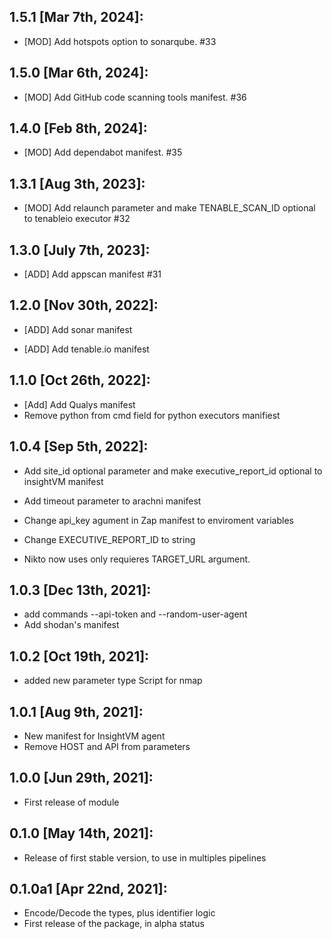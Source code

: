 1.5.1 [Mar 7th, 2024]:
---
 * [MOD] Add hotspots option to sonarqube. #33

1.5.0 [Mar 6th, 2024]:
---
 * [MOD] Add GitHub code scanning tools manifest. #36

1.4.0 [Feb 8th, 2024]:
---
 * [MOD] Add dependabot manifest. #35

1.3.1 [Aug 3th, 2023]:
---
 * [MOD] Add relaunch parameter and make TENABLE_SCAN_ID optional to tenableio executor #32

1.3.0 [July 7th, 2023]:
---
 * [ADD] Add appscan manifest #31

1.2.0 [Nov 30th, 2022]:
---
 * [ADD] Add sonar manifest


 * [ADD] Add tenable.io manifest

1.1.0 [Oct 26th, 2022]:
---
 * [Add] Add Qualys manifest
 * Remove python from cmd field for python executors manifiest

1.0.4 [Sep 5th, 2022]:
---
 * Add site_id optional parameter and make executive_report_id optional to insightVM manifest

 * Add timeout parameter to arachni manifest
 * Change api_key agument in Zap manifest to enviroment variables

 * Change EXECUTIVE_REPORT_ID to string
 * Nikto now uses only requieres TARGET_URL argument.

1.0.3 [Dec 13th, 2021]:
---
 * add commands --api-token and --random-user-agent
 * Add shodan's manifest

1.0.2 [Oct 19th, 2021]:
---
 * added new parameter type Script for nmap

1.0.1 [Aug 9th, 2021]:
---
 * New manifest for InsightVM agent
 * Remove HOST and API from parameters

1.0.0 [Jun 29th, 2021]:
---
 * First release of module

0.1.0 [May 14th, 2021]:
---
 * Release of first stable version, to use in multiples pipelines

0.1.0a1 [Apr 22nd, 2021]:
---
 * Encode/Decode the types, plus identifier logic
 * First release of the package, in alpha status

